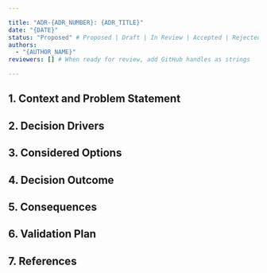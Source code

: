 ```yaml
---

title: "ADR-{ADR_NUMBER}: {ADR_TITLE}"
date: "{DATE}"
status: "Proposed" # Proposed | Draft | In Review | Accepted | Rejected | Deprecated | Superseded
authors:
  - "{AUTHOR_NAME}"
reviewers: [] # When ready for review, add GitHub handles as strings

---
```


<!--
This is a template for an Architecture Decision Record (ADR).
An ADR is a short, focused document that captures a significant architectural decision.

How to use this template:
1. Copy this template to create a new ADR with the proper four-digit numbering (e.g., `0001-your-title.md`)
2. Fill in the frontmatter with the ADR details
3. Once the ADR is ready for review, update the `status` and add `reviewers`
4. Write the content of the ADR in the sections below
5. Keep it concise. Focus on the "why" as much as the "what"
-->

## 1. Context and Problem Statement

<!--
Describe the context, background, and the problem that needs to be solved.
What is the issue we're seeing that motivates this decision?
What is the scope of this decision?
-->

## 2. Decision Drivers

<!--
List the forces, constraints, and requirements that influence the decision.
These are the "whys" of the decision.
Examples: performance requirements, cost constraints, security policies, team skills,
mobile app constraints, WebSocket architecture requirements, Expo framework limitations.
-->

## 3. Considered Options

<!--
List the options that were considered.
For each option, briefly describe it and list its pros and cons.
This section demonstrates that you have done your due diligence.

### Option 1: [Name of Option 1]

*   **Description:** A brief explanation of the option.
*   **Pros:**
    *   Benefit 1
    *   Benefit 2
*   **Cons:**
    *   Drawback 1
    *   Drawback 2

### Option 2: [Name of Option 2]
...
-->

## 4. Decision Outcome

<!--
State the chosen option and the rationale for the decision.
This is the most important section. Be clear and direct.

**Chosen Option:** [Name of Chosen Option]

**Rationale:**
Explain why this option was chosen over the others. Refer back to the decision drivers.
-->

## 5. Consequences

<!--
Describe the results and consequences of the decision, both positive and negative.
What are the trade-offs? What is the impact on other parts of the system?
What new problems might this decision introduce?

### Positive Consequences

*

### Negative Consequences

*
-->

## 6. Validation Plan

<!--
(Optional) Describe how you will validate that the implementation of this decision meets the goals.
This could include tests, monitoring, user feedback, or other verification steps.
For mobile apps, this might include: user testing, performance monitoring, crash reporting,
app store review feedback, or WebSocket connection reliability testing.
-->

## 7. References

<!--
(Optional) List any links to other documents, articles, or resources that are relevant to this ADR.
Examples: related ADRs, technical specifications, documentation, GitHub issues, etc.
-->